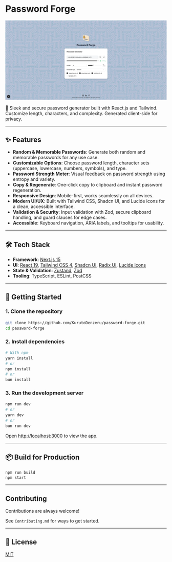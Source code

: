 # Password Forge

![PasswordForge](public/openGraph.webp)

🔑 Sleek and secure password generator built with React.js and Tailwind. Customize length, characters, and complexity. Generated client-side for privacy.

---

## ✨ Features

- **Random & Memorable Passwords**: Generate both random and memorable passwords for any use case.
- **Customizable Options**: Choose password length, character sets (uppercase, lowercase, numbers, symbols), and type.
- **Password Strength Meter**: Visual feedback on password strength using entropy and variety.
- **Copy & Regenerate**: One-click copy to clipboard and instant password regeneration.
- **Responsive Design**: Mobile-first, works seamlessly on all devices.
- **Modern UI/UX**: Built with Tailwind CSS, Shadcn UI, and Lucide icons for a clean, accessible interface.
- **Validation & Security**: Input validation with Zod, secure clipboard handling, and guard clauses for edge cases.
- **Accessible**: Keyboard navigation, ARIA labels, and tooltips for usability.

---

## 🛠️ Tech Stack

- **Framework**: [Next.js 15](https://nextjs.org/)
- **UI**: [React 19](https://react.dev/), [Tailwind CSS 4](https://tailwindcss.com/), [Shadcn UI](https://ui.shadcn.com/), [Radix UI](https://www.radix-ui.com/), [Lucide Icons](https://lucide.dev/)
- **State & Validation**: [Zustand](https://zustand-demo.pmnd.rs/), [Zod](https://zod.dev/)
- **Tooling**: TypeScript, ESLint, PostCSS

---

## 🚀 Getting Started

### 1. Clone the repository

```bash
git clone https://github.com/KurutoDenzeru/password-forge.git
cd password-forge
```

### 2. Install dependencies

```bash
# With npm
yarn install
# or
npm install
# or
bun install
```

### 3. Run the development server

```bash
npm run dev
# or
yarn dev
# or
bun run dev
```

Open [http://localhost:3000](http://localhost:3000) to view the app.

---

## 📦 Build for Production

```bash
npm run build
npm start
```

---

## Contributing

Contributions are always welcome!

See `Contributing.md` for ways to get started.

<!-- Please adhere to this project's `Code of Conduct`. -->

---

## 📄 License

[MIT](LICENSE)
